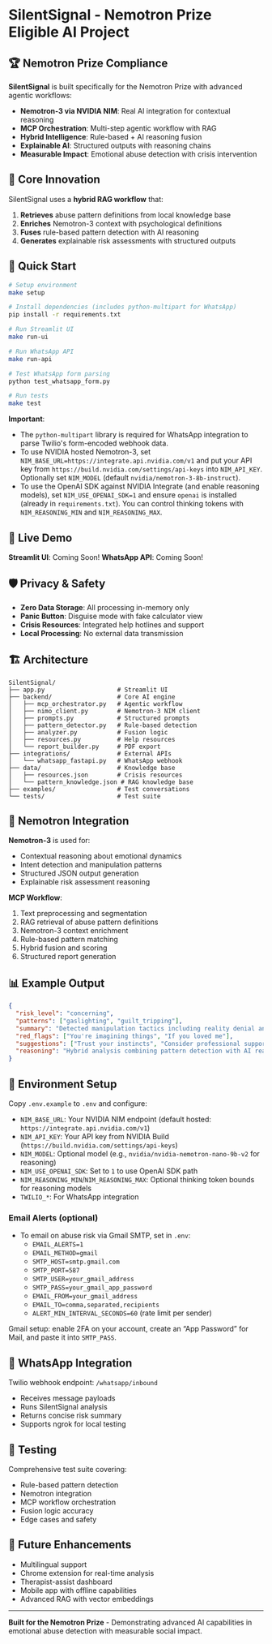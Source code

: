 # SilentSignal - Nemotron Prize Eligible AI Project

## 🏆 Nemotron Prize Compliance

**SilentSignal** is built specifically for the Nemotron Prize with advanced agentic workflows:

- **Nemotron-3 via NVIDIA NIM**: Real AI integration for contextual reasoning
- **MCP Orchestration**: Multi-step agentic workflow with RAG
- **Hybrid Intelligence**: Rule-based + AI reasoning fusion
- **Explainable AI**: Structured outputs with reasoning chains
- **Measurable Impact**: Emotional abuse detection with crisis intervention

## 🧠 Core Innovation

SilentSignal uses a **hybrid RAG workflow** that:
1. **Retrieves** abuse pattern definitions from local knowledge base
2. **Enriches** Nemotron-3 context with psychological definitions
3. **Fuses** rule-based pattern detection with AI reasoning
4. **Generates** explainable risk assessments with structured outputs

## 🚀 Quick Start

```bash
# Setup environment
make setup

# Install dependencies (includes python-multipart for WhatsApp)
pip install -r requirements.txt

# Run Streamlit UI
make run-ui

# Run WhatsApp API
make run-api

# Test WhatsApp form parsing
python test_whatsapp_form.py

# Run tests
make test
```

**Important**:
- The `python-multipart` library is required for WhatsApp integration to parse Twilio's form-encoded webhook data.
- To use NVIDIA hosted Nemotron-3, set `NIM_BASE_URL=https://integrate.api.nvidia.com/v1` and put your API key from `https://build.nvidia.com/settings/api-keys` into `NIM_API_KEY`. Optionally set `NIM_MODEL` (default `nvidia/nemotron-3-8b-instruct`).
 - To use the OpenAI SDK against NVIDIA Integrate (and enable reasoning models), set `NIM_USE_OPENAI_SDK=1` and ensure `openai` is installed (already in `requirements.txt`). You can control thinking tokens with `NIM_REASONING_MIN` and `NIM_REASONING_MAX`.

## 📱 Live Demo

**Streamlit UI**: Coming Soon!
**WhatsApp API**: Coming Soon!

## 🛡️ Privacy & Safety

- **Zero Data Storage**: All processing in-memory only
- **Panic Button**: Disguise mode with fake calculator view
- **Crisis Resources**: Integrated help hotlines and support
- **Local Processing**: No external data transmission

## 🏗️ Architecture

```
SilentSignal/
├── app.py                    # Streamlit UI
├── backend/                  # Core AI engine
│   ├── mcp_orchestrator.py   # Agentic workflow
│   ├── nimo_client.py        # Nemotron-3 NIM client
│   ├── prompts.py            # Structured prompts
│   ├── pattern_detector.py   # Rule-based detection
│   ├── analyzer.py           # Fusion logic
│   ├── resources.py          # Help resources
│   └── report_builder.py     # PDF export
├── integrations/             # External APIs
│   └── whatsapp_fastapi.py   # WhatsApp webhook
├── data/                     # Knowledge base
│   ├── resources.json        # Crisis resources
│   └── pattern_knowledge.json # RAG knowledge base
├── examples/                 # Test conversations
└── tests/                    # Test suite
```

## 🧩 Nemotron Integration

**Nemotron-3** is used for:
- Contextual reasoning about emotional dynamics
- Intent detection and manipulation patterns
- Structured JSON output generation
- Explainable risk assessment reasoning

**MCP Workflow**:
1. Text preprocessing and segmentation
2. RAG retrieval of abuse pattern definitions
3. Nemotron-3 context enrichment
4. Rule-based pattern matching
5. Hybrid fusion and scoring
6. Structured report generation

## 📊 Example Output

```json
{
  "risk_level": "concerning",
  "patterns": ["gaslighting", "guilt_tripping"],
  "summary": "Detected manipulation tactics including reality denial and emotional coercion",
  "red_flags": ["You're imagining things", "If you loved me"],
  "suggestions": ["Trust your instincts", "Consider professional support"],
  "reasoning": "Hybrid analysis combining pattern detection with AI reasoning"
}
```

## 🔧 Environment Setup

Copy `.env.example` to `.env` and configure:
- `NIM_BASE_URL`: Your NVIDIA NIM endpoint (default hosted: `https://integrate.api.nvidia.com/v1`)
- `NIM_API_KEY`: Your API key from NVIDIA Build (`https://build.nvidia.com/settings/api-keys`)
- `NIM_MODEL`: Optional model (e.g., `nvidia/nvidia-nemotron-nano-9b-v2` for reasoning)
- `NIM_USE_OPENAI_SDK`: Set to `1` to use OpenAI SDK path
- `NIM_REASONING_MIN`/`NIM_REASONING_MAX`: Optional thinking token bounds for reasoning models
- `TWILIO_*`: For WhatsApp integration

### Email Alerts (optional)
- To email on abuse risk via Gmail SMTP, set in `.env`:
  - `EMAIL_ALERTS=1`
  - `EMAIL_METHOD=gmail`
  - `SMTP_HOST=smtp.gmail.com`
  - `SMTP_PORT=587`
  - `SMTP_USER=your_gmail_address`
  - `SMTP_PASS=your_gmail_app_password`
  - `EMAIL_FROM=your_gmail_address`
  - `EMAIL_TO=comma,separated,recipients`
  - `ALERT_MIN_INTERVAL_SECONDS=60` (rate limit per sender)

Gmail setup: enable 2FA on your account, create an “App Password” for Mail, and paste it into `SMTP_PASS`.

## 📱 WhatsApp Integration

Twilio webhook endpoint: `/whatsapp/inbound`
- Receives message payloads
- Runs SilentSignal analysis
- Returns concise risk summary
- Supports ngrok for local testing

## 🧪 Testing

Comprehensive test suite covering:
- Rule-based pattern detection
- Nemotron integration
- MCP workflow orchestration
- Fusion logic accuracy
- Edge cases and safety

## 🚀 Future Enhancements

- Multilingual support
- Chrome extension for real-time analysis
- Therapist-assist dashboard
- Mobile app with offline capabilities
- Advanced RAG with vector embeddings

---

**Built for the Nemotron Prize** - Demonstrating advanced AI capabilities in emotional abuse detection with measurable social impact.
